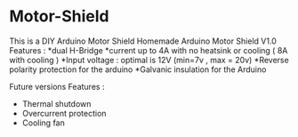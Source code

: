 # Motor-Shield
This is a DIY Arduino Motor Shield
Homemade Arduino Motor Shield V1.0
Features :
*dual H-Bridge 
*current up to 4A with no heatsink or cooling ( 8A with cooling )
*Input voltage : optimal is 12V (min=7v , max = 20v)
*Reverse polarity protection for the arduino
*Galvanic insulation for the Arduino

Future versions Features :
* Thermal shutdown
* Overcurrent protection
* Cooling fan
